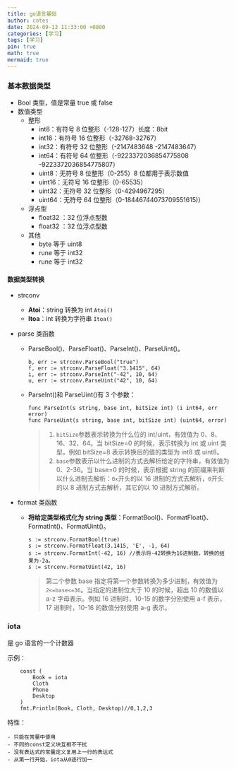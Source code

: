 ```yaml
---
title: go语言基础
author: cotes
date: 2024-09-13 11:33:00 +0800
categories: [学习]
tags: [学习]
pin: true
math: true
mermaid: true
---
```


### 基本数据类型

- Bool 类型，值是常量 true 或 false
- 数值类型
  - 整形
    - int8：有符号 8 位整形（-128-127）长度：8bit
    - int16：有符号 16 位整形（-32768-32767）
    - int32：有符号 32 位整形（-2147483648 -2147483647）
    - int64：有符号 64 位整形（-9223372036854775808 -9223372036854775807）
    - uint8：无符号 8 位整形（0-255）8 位都用于表示数值
    - uint16：无符号 16 位整形（0-65535）
    - uint32：无符号 32 位整形（0-4294967295）
    - uint64：无符号 64 位整形（0-18446744073709551615)）
  - 浮点型
    - float32 ：32 位浮点型数
    - float32 ：32 位浮点型数
  - 其他
    - byte 等于 uint8
    - rune 等于 int32
    - rune 等于 int32

#### 数据类型转换

- strconv

  - **Atoi**：string 转换为 int `Atoi()`
  - **Itoa**：int 转换为字符串 `Itoa()`

- parse 类函数

  - ParseBool()、ParseFloat()、ParseInt()、ParseUint()。

    ```
    b, err := strconv.ParseBool("true")
    f, err := strconv.ParseFloat("3.1415", 64)
    i, err := strconv.ParseInt("-42", 10, 64)
    u, err := strconv.ParseUint("42", 10, 64)
    ```

  - ParseInt()和 ParseUint()有 3 个参数：

    ```
    func ParseInt(s string, base int, bitSize int) (i int64, err error)
    func ParseUint(s string, base int, bitSize int) (uint64, error)
    ```

    > 1. `bitSize`参数表示转换为什么位的 int/uint，有效值为 0、8、16、32、64。当 bitSize=0 的时候，表示转换为 int 或 uint 类型。例如 bitSize=8 表示转换后的值的类型为 int8 或 uint8。
    > 2. `base`参数表示以什么进制的方式去解析给定的字符串，有效值为 0、2-36。当 base=0 的时候，表示根据 string 的前缀来判断以什么进制去解析：`0x`开头的以 16 进制的方式去解析，`0`开头的以 8 进制方式去解析，其它的以 10 进制方式解析。

- format 类函数

  - **将给定类型格式化为 string 类型**：FormatBool()、FormatFloat()、FormatInt()、FormatUint()。

    ```
    s := strconv.FormatBool(true)
    s := strconv.FormatFloat(3.1415, 'E', -1, 64)
    s := strconv.FormatInt(-42, 16) //表示将-42转换为16进制数，转换的结果为-2a。
    s := strconv.FormatUint(42, 16)
    ```

    > 第二个参数 base 指定将第一个参数转换为多少进制，有效值为`2<=base<=36`。当指定的进制位大于 10 的时候，超出 10 的数值以 a-z 字母表示。例如 16 进制时，10-15 的数字分别使用 a-f 表示，17 进制时，10-16 的数值分别使用 a-g 表示。

### iota

是 go 语言的一个计数器

示例：

```
	const (
		Book = iota
		Cloth
		Phone
		Desktop
	)
	fmt.Println(Book, Cloth, Desktop)//0,1,2,3
```

特性：

    - 只能在常量中使用
    - 不同的const定义块互相不干扰
    - 没有表达式的常量定义复用上一行的表达式
    - 从第一行开始，iota从0逐行加一
